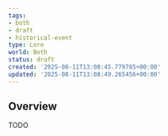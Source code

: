 ```yaml
---
tags:
- both
- draft
- historical-event
type: Lore
world: Both
status: draft
created: '2025-08-11T13:08:45.779765+00:00'
updated: '2025-08-11T13:08:49.265456+00:00'
---
```




## Overview

TODO
